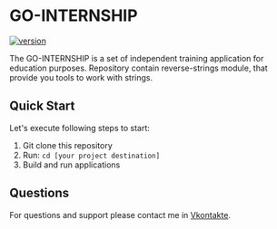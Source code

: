 # GO-INTERNSHIP

[![version](https://img.shields.io/github/tag/ivansukach/modified-cosmos-sdk.svg)](https://github.com/ivansukach/go-internship/releases/latest)

The GO-INTERNSHIP is a set of independent training application for education purposes. 
Repository contain reverse-strings module, that provide you tools to work with strings.


## Quick Start

Let's execute following steps to start:
1. Git clone this repository
2. Run: `cd [your project destination]`
3. Build and run applications

## Questions

For questions and support please contact me in [Vkontakte](https://vk.com/steel.muscles).
